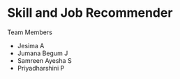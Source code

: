 # Skill and Job Recommender
Team Members
- Jesima A
- Jumana Begum J
- Samreen Ayesha S
- Priyadharshini P
